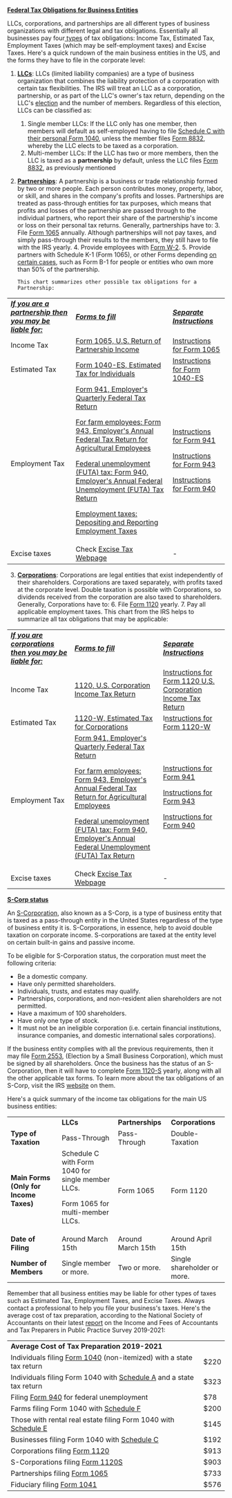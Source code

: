 **<span style="text-decoration:underline;">Federal Tax Obligations for Business Entities</span>**

LLCs, corporations, and partnerships are all different types of business organizations with different legal and tax obligations. Essentially all businesses pay four[ types](https://www.irs.gov/businesses/small-businesses-self-employed/business-taxes) of tax obligations: Income Tax, Estimated Tax, Employment Taxes (which may be self-employment taxes) and Excise Taxes. Here's a quick rundown of the main business entities in the US, and the forms they have to file in the corporate level:

1.  **<span style="text-decoration:underline;">LLCs</span>**: LLCs (limited liability companies) are a type of business organization that combines the liability protection of a corporation with certain tax flexibilities. The IRS will treat an LLC as a corporation, partnership, or as part of the LLC's owner's tax return, depending on the LLC's [election](https://www.irs.gov/businesses/small-businesses-self-employed/llc-filing-as-a-corporation-or-partnership) and the number of members. Regardless of this election, LLCs can be classified as:
    1. Single member LLCs: If the LLC only has one member, then members will default as self-employed having to file [Schedule C with their personal Form 1040](https://www.irs.gov/businesses/small-businesses-self-employed/single-member-limited-liability-companies), unless the member files [Form 8832](https://www.irs.gov/forms-pubs/about-form-8832), whereby the LLC elects to be taxed as a corporation.
    2. Multi-member LLCs: If the LLC has two or more members, then the LLC is taxed as a **partnership** by default, unless the LLC files [Form 8832](https://www.irs.gov/forms-pubs/about-form-8832), as previously mentioned
2.  **<span style="text-decoration:underline;">Partnerships</span>**: A partnership is a business or trade relationship formed by two or more people. Each person contributes money, property, labor, or skill, and shares in the company's profits and losses. Partnerships are treated as pass-through entities for tax purposes, which means that profits and losses of the partnership are passed through to the individual partners, who report their share of the partnership's income or loss on their personal tax returns. Generally, partnerships have to: 3. File [Form 1065](https://www.irs.gov/forms-pubs/about-form-1065) annually. Although partnerships will not pay taxes, and simply pass-through their results to the members, they still have to file with the IRS yearly. 4. Provide employees with [Form W-2](https://www.irs.gov/forms-pubs/about-form-w-2). 5. Provide partners with Schedule K-1 (Form 1065), or other Forms depending [on certain cases](https://www.irs.gov/forms-pubs/about-form-1065), such as Form B-1 for people or entities who own more than 50% of the partnership.

        This chart summarizes other possible tax obligations for a Partnership:

<table>
  <tr>
   <td>
<strong><em><span style="text-decoration:underline;">If you are a partnership then you may be liable for:</span></em></strong>
   </td>
   <td><strong><em><span style="text-decoration:underline;">Forms to fill</span></em></strong>
   </td>
   <td><strong><em><span style="text-decoration:underline;">Separate Instructions</span></em></strong>
   </td>
  </tr>
  <tr>
   <td>Income Tax
   </td>
   <td><a href="https://www.irs.gov/forms-pubs/about-form-1065">Form 1065, U.S. Return of Partnership Income</a>
   </td>
   <td><a href="https://www.irs.gov/pub/irs-pdf/i1065.pdf">Instructions for Form 1065</a>
   </td>
  </tr>
  <tr>
   <td>Estimated Tax
   </td>
   <td><a href="https://www.irs.gov/forms-pubs/about-form-1040-es">Form 1040-ES, Estimated Tax for Individuals</a>
   </td>
   <td><a href="https://www.irs.gov/pub/irs-pdf/f1040es.pdf">Instructions for Form 1040-ES</a>
   </td>
  </tr>
  <tr>
   <td>Employment Tax
   </td>
   <td><a href="https://www.irs.gov/forms-pubs/about-form-941">Form 941, Employer's Quarterly Federal Tax Return</a>
<p>
<span style="text-decoration:underline;">For farm employees: <a href="https://www.irs.gov/forms-pubs/about-form-943">Form 943, Employer's Annual Federal Tax Return for Agricultural Employees </a>     </span>
<p>
<span style="text-decoration:underline;">Federal unemployment (FUTA) tax:  <a href="https://www.irs.gov/forms-pubs/about-form-940">Form 940, Employer's Annual Federal Unemployment (FUTA) Tax Return</a></span>
<p>
<span style="text-decoration:underline;">Employment taxes: <a href="https://www.irs.gov/businesses/small-businesses-self-employed/depositing-and-reporting-employment-taxes">Depositing and Reporting Employment Taxes</a></span>
   </td>
   <td><a href="https://www.irs.gov/pub/irs-pdf/i941.pdf">Instructions for Form 941</a>
<p>
 
<p>
<a href="https://www.irs.gov/pub/irs-pdf/i943.pdf">Instructions for Form 943</a>
<p>
<a href="https://www.irs.gov/pub/irs-pdf/i940.pdf">Instructions for Form 940</a>
   </td>
  </tr>
  <tr>
   <td>Excise taxes
   </td>
   <td>Check <a href="https://www.irs.gov/businesses/small-businesses-self-employed/excise-tax">Excise Tax Webpage</a>
   </td>
   <td>-
   </td>
  </tr>
</table>

3. **<span style="text-decoration:underline;">Corporations</span>**: Corporations are legal entities that exist independently of their shareholders. Corporations are taxed separately, with profits taxed at the corporate level. Double taxation is possible with Corporations, so dividends received from the corporation are also taxed to shareholders. Generally, Corporations have to: 6. File [Form 1120](https://www.irs.gov/forms-pubs/about-form-1120) yearly. 7. Pay all applicable employment taxes. This chart from the IRS helps to summarize all tax obligations that may be applicable:

<table>
  <tr>
   <td>
<strong><em><span style="text-decoration:underline;">If you are corporations then you may be liable for:</span></em></strong>
   </td>
   <td><strong><em><span style="text-decoration:underline;">Forms to fill</span></em></strong>
   </td>
   <td><strong><em><span style="text-decoration:underline;">Separate Instructions</span></em></strong>
   </td>
  </tr>
  <tr>
   <td>Income Tax
   </td>
   <td><a href="https://www.irs.gov/pub/irs-pdf/f1120.pdf">1120, U.S. Corporation Income Tax Return</a>
   </td>
   <td><a href="https://www.irs.gov/pub/irs-pdf/i1120.pdf">Instructions for Form 1120 U.S. Corporation Income Tax Return</a>
   </td>
  </tr>
  <tr>
   <td>Estimated Tax
   </td>
   <td><a href="https://www.irs.gov/pub/irs-pdf/f1120w.pdf">1120-W, Estimated Tax for Corporations</a>
   </td>
   <td>I<a href="https://www.irs.gov/pub/irs-pdf/i1120w.pdf">nstructions for Form 1120-W</a>
   </td>
  </tr>
  <tr>
   <td>Employment Tax
   </td>
   <td><a href="https://www.irs.gov/forms-pubs/about-form-941">Form 941, Employer's Quarterly Federal Tax Return</a>
<p>
<span style="text-decoration:underline;">For farm employees: <a href="https://www.irs.gov/forms-pubs/about-form-943">Form 943, Employer's Annual Federal Tax Return for Agricultural Employees </a>     </span>
<p>
<span style="text-decoration:underline;">Federal unemployment (FUTA) tax:  <a href="https://www.irs.gov/forms-pubs/about-form-940">Form 940, Employer's Annual Federal Unemployment (FUTA) Tax Return</a></span>
   </td>
   <td><a href="https://www.irs.gov/pub/irs-pdf/i941.pdf">Instructions for Form 941</a>
<p>
 
<p>
<a href="https://www.irs.gov/pub/irs-pdf/i943.pdf">Instructions for Form 943</a>
<p>
<a href="https://www.irs.gov/pub/irs-pdf/i940.pdf">Instructions for Form 940</a>
   </td>
  </tr>
  <tr>
   <td>Excise taxes
   </td>
   <td>Check <a href="https://www.irs.gov/businesses/small-businesses-self-employed/excise-tax">Excise Tax Webpage</a>
   </td>
   <td>-
   </td>
  </tr>
</table>

**<span style="text-decoration:underline;">S-Corp status</span>**

An [S-Corporation](https://www.irs.gov/businesses/small-businesses-self-employed/s-corporations), also known as a S-Corp, is a type of business entity that is taxed as a pass-through entity in the United States regardless of the type of business entity it is. S-Corporations, in essence, help to avoid double taxation on corporate income. S-corporations are taxed at the entity level on certain built-in gains and passive income.

To be eligible for S-Corporation status, the corporation must meet the following criteria:

- Be a domestic company.
- Have only permitted shareholders.
- Individuals, trusts, and estates may qualify.
- Partnerships, corporations, and non-resident alien shareholders are not permitted.
- Have a maximum of 100 shareholders.
- Have only one type of stock.
- It must not be an ineligible corporation (i.e. certain financial institutions, insurance companies, and domestic international sales corporations).

If the business entity complies with all the previous requirements, then it may file [Form 2553](https://www.irs.gov/forms-pubs/about-form-2553), (Election by a Small Business Corporation), which must be signed by all shareholders. Once the business has the status of an S-Corporation, then it will have to complete [Form 1120-S](https://www.irs.gov/forms-pubs/about-form-1120-s) yearly, along with all the other applicable tax forms. To learn more about the tax obligations of an S-Corp, visit the IRS [website](https://www.irs.gov/businesses/small-businesses-self-employed/s-corporations) on them.

Here's a quick summary of the income tax obligations for the main US business entities:

<table>
  <tr>
   <td>
   </td>
   <td><strong>LLCs</strong>
   </td>
   <td><strong>Partnerships</strong>
   </td>
   <td><strong>Corporations</strong>
   </td>
  </tr>
  <tr>
   <td><strong>Type of Taxation</strong>
   </td>
   <td>Pass-Through
   </td>
   <td>Pass-Through
   </td>
   <td>Double-Taxation
   </td>
  </tr>
  <tr>
   <td><strong>Main Forms (Only for Income Taxes)</strong>
   </td>
   <td>Schedule C with Form 1040 for single member LLCs.
<p>
Form 1065  for multi-member LLCs.
   </td>
   <td>Form 1065
   </td>
   <td>Form 1120
   </td>
  </tr>
  <tr>
   <td><strong>Date of Filing</strong>
   </td>
   <td>Around March 15th
   </td>
   <td>Around March 15th
   </td>
   <td>Around April 15th
   </td>
  </tr>
  <tr>
   <td><strong>Number of Members</strong>
   </td>
   <td>Single member or more.
   </td>
   <td>Two or more.
   </td>
   <td>Single shareholder or more.
   </td>
  </tr>
</table>

Remember that all business entities may be liable for other types of taxes such as Estimated Tax, Employment Taxes, and Excise Taxes. Always contact a professional to help you file your business's taxes. Here's the average cost of tax preparation, according to the National Society of Accountants on their latest [report](https://higherlogicdownload.s3.amazonaws.com/NSACCT/725010a8-142f-4092-8b5d-077c2618c728/UploadedImages/Membership/IncomeandFeeSurvey/NSA2020-2021_IncomeandFees_FullStudy.pdf) on the Income and Fees of Accountants and Tax Preparers in Public Practice Survey 2019-2021:

<table>
  <tr>
   <td colspan="2" ><strong>Average Cost of Tax Preparation 2019-2021</strong>
   </td>
  </tr>
  <tr>
   <td>Individuals filing <a href="https://www.irs.gov/forms-pubs/about-form-1040">Form 1040</a> (non-itemized) with a state tax return
   </td>
   <td>$220
   </td>
  </tr>
  <tr>
   <td>Individuals filing Form 1040 with <a href="https://www.irs.gov/forms-pubs/about-schedule-a-form-1040">Schedule A</a> and a state tax return
   </td>
   <td>$323
   </td>
  </tr>
  <tr>
   <td>Filing <a href="https://www.irs.gov/forms-pubs/about-form-940">Form 940</a> for federal unemployment
   </td>
   <td>$78
   </td>
  </tr>
  <tr>
   <td>Farms filing Form 1040 with <a href="https://www.irs.gov/forms-pubs/about-schedule-f-form-1040">Schedule F</a>
   </td>
   <td>$200
   </td>
  </tr>
  <tr>
   <td>Those with rental real estate filing Form 1040 with <a href="https://www.irs.gov/forms-pubs/about-schedule-e-form-1040">Schedule E</a>
   </td>
   <td>$145
   </td>
  </tr>
  <tr>
   <td>Businesses filing Form 1040 with <a href="https://www.irs.gov/forms-pubs/about-schedule-c-form-1040">Schedule C</a>
   </td>
   <td>$192
   </td>
  </tr>
  <tr>
   <td>Corporations filing <a href="https://www.irs.gov/forms-pubs/about-form-1120">Form 1120</a>
   </td>
   <td>$913
   </td>
  </tr>
  <tr>
   <td>S-Corporations filing <a href="https://www.irs.gov/forms-pubs/about-form-1120-s">Form 1120S</a>
   </td>
   <td>$903
   </td>
  </tr>
  <tr>
   <td>Partnerships filing <a href="https://www.irs.gov/forms-pubs/about-form-1065">Form 1065</a>
   </td>
   <td>$733
   </td>
  </tr>
  <tr>
   <td>Fiduciary filing <a href="https://www.irs.gov/forms-pubs/about-form-1041">Form 1041</a>
   </td>
   <td>$576
   </td>
  </tr>
</table>
